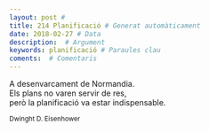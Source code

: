 ```yaml
---
layout: post #
title: 214 Planificació # Generat automàticament
date: 2018-02-27 # Data
description:  # Argument
keywords: planificació # Paraules clau
coments:  # Comentaris
---
```


A desenvarcament de Normandia. <br />
Els plans no varen servir de res, <br />
però la planificació va estar indispensable. <br />

<small>Dwinght D. Eisenhower</small>
